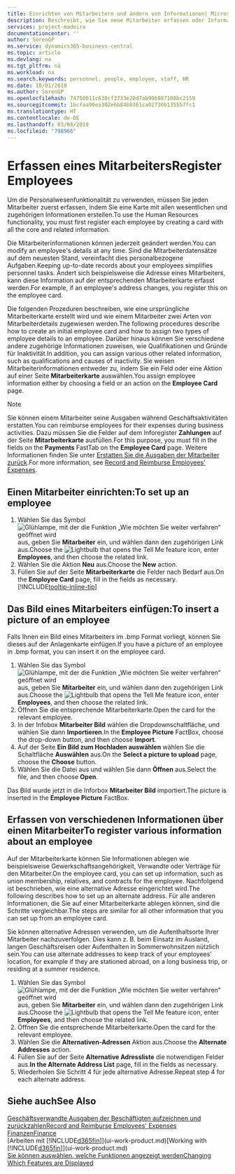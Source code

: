 ```yaml
---
title: Einrichten von Mitarbeitern und ändern von Informationen| Microsoft Docs
description: Beschreibt, wie Sie neue Mitarbeiter erfassen oder Informationen für vorhandene Mitarbeiter bearbeiten.
services: project-madeira
documentationcenter: ''
author: SorenGP
ms.service: dynamics365-business-central
ms.topic: article
ms.devlang: na
ms.tgt_pltfrm: na
ms.workload: na
ms.search.keywords: personnel, people, employee, staff, HR
ms.date: 10/01/2018
ms.author: SorenGP
ms.openlocfilehash: 74750011c638cf3733e20d7ab996887108bc2159
ms.sourcegitcommit: 1bcfaa99ea302e6b84b8361ca02730b135557fc1
ms.translationtype: HT
ms.contentlocale: de-DE
ms.lasthandoff: 03/08/2019
ms.locfileid: "798966"
---
```

# <a name="register-employees"></a><span data-ttu-id="4e37b-103">Erfassen eines Mitarbeiters</span><span class="sxs-lookup"><span data-stu-id="4e37b-103">Register Employees</span></span>
<span data-ttu-id="4e37b-104">Um die Personalwesenfunktionalität zu verwenden, müssen Sie jeden Mitarbeiter zuerst erfassen, indem Sie eine Karte mit allen wesentlichen und zugehörigen Informationen erstellen.</span><span class="sxs-lookup"><span data-stu-id="4e37b-104">To use the Human Resources functionality, you must first register each employee by creating a card with all the core and related information.</span></span>

<span data-ttu-id="4e37b-105">Die Mitarbeiterinformationen können jederzeit geändert werden.</span><span class="sxs-lookup"><span data-stu-id="4e37b-105">You can modify an employee's details at any time.</span></span> <span data-ttu-id="4e37b-106">Sind die Mitarbeiterdatensätze auf dem neuesten Stand, vereinfacht dies personalbezogene Aufgaben.</span><span class="sxs-lookup"><span data-stu-id="4e37b-106">Keeping up-to-date records about your employees simplifies personnel tasks.</span></span> <span data-ttu-id="4e37b-107">Ändert sich beispielsweise die Adresse eines Mitarbeiters, kann diese Information auf der entsprechenden Mitarbeiterkarte erfasst werden.</span><span class="sxs-lookup"><span data-stu-id="4e37b-107">For example, if an employee's address changes, you register this on the employee card.</span></span>

<span data-ttu-id="4e37b-108">Die folgenden Prozeduren beschreiben, wie eine ursprüngliche Mitarbeiterkarte erstellt wird und wie einem Mitarbeiter zwei Arten von Mitarbeiterdetails zugewiesen werden.</span><span class="sxs-lookup"><span data-stu-id="4e37b-108">The following procedures describe how to create an initial employee card and how to assign two types of employee details to an employee.</span></span> <span data-ttu-id="4e37b-109">Darüber hinaus können Sie verschiedene andere zugehörige Informationen zuweisen, wie Qualifikationen und Gründe für Inaktivität.</span><span class="sxs-lookup"><span data-stu-id="4e37b-109">In addition, you can assign various other related information, such as qualifications and causes of inactivity.</span></span> <span data-ttu-id="4e37b-110">Sie weisen Mitarbeiterinformationen entweder zu, indem Sie ein Feld oder eine Aktion auf einer Seite **Mitarbeiterkarte** auswählen.</span><span class="sxs-lookup"><span data-stu-id="4e37b-110">You assign employee information either by choosing a field or an action on the **Employee Card** page.</span></span>

> [!NOTE]  
> <span data-ttu-id="4e37b-111">Sie können einem Mitarbeiter seine Ausgaben während Geschäftsaktivitäten erstatten.</span><span class="sxs-lookup"><span data-stu-id="4e37b-111">You can reimburse employees for their expenses during business activities.</span></span> <span data-ttu-id="4e37b-112">Dazu müssen Sie die Felder auf dem Inforegister **Zahlungen** auf der Seite **Mitarbeiterkarte** ausfüllen.</span><span class="sxs-lookup"><span data-stu-id="4e37b-112">For this purpose, you must fill in the fields on the **Payments** FastTab on the **Employee Card** page.</span></span> <span data-ttu-id="4e37b-113">Weitere Informationen finden Sie unter [Erstatten Sie die Ausgaben der Mitarbeiter zurück](finance-how-record-reimburse-employee-expenses.md).</span><span class="sxs-lookup"><span data-stu-id="4e37b-113">For more information, see [Record and Reimburse Employees' Expenses](finance-how-record-reimburse-employee-expenses.md).</span></span>

## <a name="to-set-up-an-employee"></a><span data-ttu-id="4e37b-114">Einen Mitarbeiter einrichten:</span><span class="sxs-lookup"><span data-stu-id="4e37b-114">To set up an employee</span></span>
1. <span data-ttu-id="4e37b-115">Wählen Sie das Symbol ![Glühlampe, mit der die Funktion „Wie möchten Sie weiter verfahren“ geöffnet wird](media/ui-search/search_small.png "Wie möchten Sie weiter verfahren?") aus, geben Sie **Mitarbeiter** ein, und wählen dann den zugehörigen Link aus.</span><span class="sxs-lookup"><span data-stu-id="4e37b-115">Choose the ![Lightbulb that opens the Tell Me feature](media/ui-search/search_small.png "Tell me what you want to do") icon, enter **Employees**, and then choose the related link.</span></span>
2. <span data-ttu-id="4e37b-116">Wählen Sie die Aktion **Neu** aus.</span><span class="sxs-lookup"><span data-stu-id="4e37b-116">Choose the **New** action.</span></span>
3. <span data-ttu-id="4e37b-117">Füllen Sie auf der Seite **Mitarbeiterkarte** die Felder nach Bedarf aus.</span><span class="sxs-lookup"><span data-stu-id="4e37b-117">On the **Employee Card** page, fill in the fields as necessary.</span></span> [!INCLUDE[tooltip-inline-tip](includes/tooltip-inline-tip_md.md)]

## <a name="to-insert-a-picture-of-an-employee"></a><span data-ttu-id="4e37b-118">Das Bild eines Mitarbeiters einfügen:</span><span class="sxs-lookup"><span data-stu-id="4e37b-118">To insert a picture of an employee</span></span>
<span data-ttu-id="4e37b-119">Falls Ihnen ein Bild eines Mitarbeiters im .bmp Format vorliegt, können Sie dieses auf der Anlagenkarte einfügen.</span><span class="sxs-lookup"><span data-stu-id="4e37b-119">If you have a picture of an employee in .bmp format, you can insert it on the employee card.</span></span>

1. <span data-ttu-id="4e37b-120">Wählen Sie das Symbol ![Glühlampe, mit der die Funktion „Wie möchten Sie weiter verfahren“ geöffnet wird](media/ui-search/search_small.png "Wie möchten Sie weiter verfahren?") aus, geben Sie **Mitarbeiter** ein, und wählen dann den zugehörigen Link aus.</span><span class="sxs-lookup"><span data-stu-id="4e37b-120">Choose the ![Lightbulb that opens the Tell Me feature](media/ui-search/search_small.png "Tell me what you want to do") icon, enter **Employees**, and then choose the related link.</span></span>
2. <span data-ttu-id="4e37b-121">Öffnen Sie die entsprechende Mitarbeiterkarte.</span><span class="sxs-lookup"><span data-stu-id="4e37b-121">Open the card for the relevant employee.</span></span>
3. <span data-ttu-id="4e37b-122">In der Infobox **Mitarbeiter Bild** wählen die Dropdownschaltfläche, und wählen Sie dann **Importieren**.</span><span class="sxs-lookup"><span data-stu-id="4e37b-122">In the **Employee Picture** FactBox, choose the drop-down button, and then choose **Import**.</span></span>
4. <span data-ttu-id="4e37b-123">Auf der Seite **Ein Bild zum Hochladen auswählen** wählen Sie die Schaltfläche **Auswählen** aus.</span><span class="sxs-lookup"><span data-stu-id="4e37b-123">On the **Select a picture to upload** page, choose the **Choose** button.</span></span>
5. <span data-ttu-id="4e37b-124">Wählen Sie die Datei aus und wählen Sie dann **Öffnen** aus.</span><span class="sxs-lookup"><span data-stu-id="4e37b-124">Select the file, and then choose **Open**.</span></span>

<span data-ttu-id="4e37b-125">Das Bild wurde jetzt in die Inforbox **Mitarbeiter Bild** importiert.</span><span class="sxs-lookup"><span data-stu-id="4e37b-125">The picture is inserted in the **Employee Picture** FactBox.</span></span>

## <a name="to-register-various-information-about-an-employee"></a><span data-ttu-id="4e37b-126">Erfassen von verschiedenen Informationen über einen Mitarbeiter</span><span class="sxs-lookup"><span data-stu-id="4e37b-126">To register various information about an employee</span></span>
<span data-ttu-id="4e37b-127">Auf der Mitarbeiterkarte können Sie Informationen ablegen wie beispielsweise Gewerkschaftsangehörigkeit, Verwandte oder Verträge für den Mitarbeiter.</span><span class="sxs-lookup"><span data-stu-id="4e37b-127">On the employee card, you can set up information, such as union membership, relatives, and contracts for the employee.</span></span> <span data-ttu-id="4e37b-128">Nachfolgend ist beschrieben, wie eine alternative Adresse eingerichtet wird.</span><span class="sxs-lookup"><span data-stu-id="4e37b-128">The following describes how to set up an alternate address.</span></span> <span data-ttu-id="4e37b-129">Für alle anderen Informationen, die Sie auf einer Mitarbeiterkarte ablegen können, sind die Schritte vergleichbar.</span><span class="sxs-lookup"><span data-stu-id="4e37b-129">The steps are similar for all other information that you can set up from an employee card.</span></span>

<span data-ttu-id="4e37b-130">Sie können alternative Adressen verwenden, um die Aufenthaltsorte Ihrer Mitarbeiter nachzuverfolgen. Dies kann z. B. beim Einsatz im Ausland, langen Geschäftsreisen oder Aufenthalten in Sommerwohnsitzen nützlich sein.</span><span class="sxs-lookup"><span data-stu-id="4e37b-130">You can use alternate addresses to keep track of your employees’ location, for example if they are stationed abroad, on a long business trip, or residing at a summer residence.</span></span>

1. <span data-ttu-id="4e37b-131">Wählen Sie das Symbol ![Glühlampe, mit der die Funktion „Wie möchten Sie weiter verfahren“ geöffnet wird](media/ui-search/search_small.png "Wie möchten Sie weiter verfahren?") aus, geben Sie **Mitarbeiter** ein, und wählen dann den zugehörigen Link aus.</span><span class="sxs-lookup"><span data-stu-id="4e37b-131">Choose the ![Lightbulb that opens the Tell Me feature](media/ui-search/search_small.png "Tell me what you want to do") icon, enter **Employees**, and then choose the related link.</span></span>
2. <span data-ttu-id="4e37b-132">Öffnen Sie die entsprechende Mitarbeiterkarte.</span><span class="sxs-lookup"><span data-stu-id="4e37b-132">Open the card for the relevant employee.</span></span>
3. <span data-ttu-id="4e37b-133">Wählen Sie die **Alternativen-Adressen** Aktion aus.</span><span class="sxs-lookup"><span data-stu-id="4e37b-133">Choose the **Alternate Addresses** action.</span></span>
4. <span data-ttu-id="4e37b-134">Füllen Sie auf der Seite **Alternative Adressliste** die notwendigen Felder aus.</span><span class="sxs-lookup"><span data-stu-id="4e37b-134">**In the Alternate Address List** page, fill in the fields as necessary.</span></span>
5. <span data-ttu-id="4e37b-135">Wiederholen Sie Schritt 4 für jede alternative Adresse.</span><span class="sxs-lookup"><span data-stu-id="4e37b-135">Repeat step 4 for each alternate address.</span></span>

## <a name="see-also"></a><span data-ttu-id="4e37b-136">Siehe auch</span><span class="sxs-lookup"><span data-stu-id="4e37b-136">See Also</span></span>
[<span data-ttu-id="4e37b-137">Geschäftsverwandte Ausgaben der Beschäftigten aufzeichnen und zurückzahlen</span><span class="sxs-lookup"><span data-stu-id="4e37b-137">Record and Reimburse Employees' Expenses</span></span>](finance-how-record-reimburse-employee-expenses.md)  
[<span data-ttu-id="4e37b-138">Finanzen</span><span class="sxs-lookup"><span data-stu-id="4e37b-138">Finance</span></span>](finance.md)  
<span data-ttu-id="4e37b-139">[Arbeiten mit [!INCLUDE[d365fin](includes/d365fin_md.md)]](ui-work-product.md)</span><span class="sxs-lookup"><span data-stu-id="4e37b-139">[Working with [!INCLUDE[d365fin](includes/d365fin_md.md)]](ui-work-product.md)</span></span>  
[<span data-ttu-id="4e37b-140">Sie können auswählen, welche Funktionen angezeigt werden</span><span class="sxs-lookup"><span data-stu-id="4e37b-140">Changing Which Features are Displayed</span></span>](ui-experiences.md)
